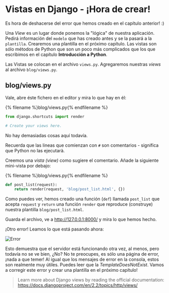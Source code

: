 # Vistas en Django - ¡Hora de crear!

Es hora de deshacerse del error que hemos creado en el capítulo anterior! :)

Una *View* es un lugar donde ponemos la "lógica" de nuestra aplicación. Pedirá información del `modelo` que has creado antes y se la pasará a la `plantilla`. Crearemos una plantilla en el próximo capítulo. Las vistas son sólo métodos de Python que son un poco más complicados que los que escribimos en el capítulo **Introducción a Python**.

Las Vistas se colocan en el archivo `views.py`. Agregaremos nuestras *views* al archivo `blog/views.py`.

## blog/views.py

Vale, abre éste fichero en el editor y mira lo que hay en él:

{% filename %}blog/views.py{% endfilename %}

```python
from django.shortcuts import render

# Create your views here.
```

No hay demasiadas cosas aquí todavía.

Recuerda que las lineas que comienzan con `#` son comentarios - significa que Python no las ejecutarà.

Creemos una *vista (view)* como sugiere el comentario. Añade la siguiente mini-vista por debajo:

{% filename %}blog/views.py{% endfilename %}

```python
def post_list(request):
    return render(request, 'blog/post_list.html', {})
```

Como puedes ver, hemos creado una función (`def`) llamada `post_list` que acepta `request` y `return` una función `render` que reproduce (construye) nuestra plantilla `blog/post_list.html`.

Guarda el archivo, ve a http://127.0.0.1:8000/ y mira lo que hemos hecho.

¡Otro error! Leamos lo que está pasando ahora:

![Error](images/error.png)

Esto demuestra que el servidor está funcionando otra vez, al menos, pero todavía no se ve bien, ¿No? No te preocupes, es sólo una página de error, ¡nada a que temer! Al igual que los mensajes de error en la consola, estos son realmente muy útiles. Puedes leer que la *TemplateDoesNotExist*. Vamos a corregir este error y crear una plantilla en el próximo capítulo!

> Learn more about Django views by reading the official documentation: https://docs.djangoproject.com/en/2.2/topics/http/views/